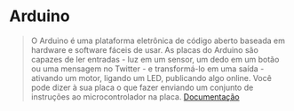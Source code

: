 # Arduino

>O Arduino é uma plataforma eletrônica de código aberto baseada em hardware e software fáceis de usar. As placas do Arduino são capazes de ler entradas - luz em um sensor, um dedo em um botão ou uma mensagem no Twitter - e transformá-lo em uma saída - ativando um motor, ligando um LED, publicando algo online. Você pode dizer à sua placa o que fazer enviando um conjunto de instruções ao microcontrolador na placa.
[Documentação](https://www.arduino.cc/en/Guide/Introduction#)
